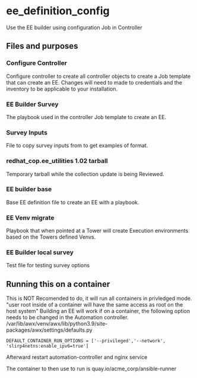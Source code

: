 # ee_definition_config
Use the EE builder using configuration Job in Controller

## Files and purposes

### Configure Controller
Configure controller to create all controller objects to create a Job template that can create an EE. 
Changes will need to made to credentials and the inventory to be applicable to your installation.

### EE Builder Survey
The playbook used in the controller Job template to create an EE.

### Survey Inputs
File to copy survey inputs from to get examples of format.

### redhat_cop.ee_utilities 1.02 tarball
Temporary tarball while the collection update is being Reviewed.

### EE builder base
Base EE definition file to create an EE with a playbook.

### EE Venv migrate
Playbook that when pointed at a Tower will create Execution environments based on the Towers defined Venvs.

### EE Builder local survey
Test file for testing survey options

## Running this on a container
This is NOT Recomended to do, it will run all containers in privledged mode. "user root inside of a container will have the same access as root on the host system"
Building an EE will work if on a container, the following option needs to be changed in the Automation controller.
/var/lib/awx/venv/awx/lib/python3.9/site-packages/awx/settings/defaults.py
```text
DEFAULT_CONTAINER_RUN_OPTIONS = ['--privileged','--network', 'slirp4netns:enable_ipv6=true']
```

Afterward restart automation-controller and nginx service

The container to then use to run is quay.io/acme_corp/ansible-runner
